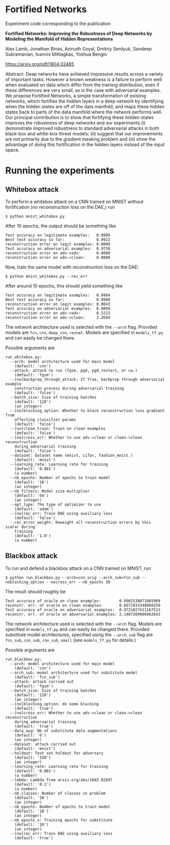 

# Fortified Networks

Experiment code corresponding to the publication

**Fortified Networks: Improving the Robustness of Deep Networks by Modeling the Manifold of Hidden Representations**

Alex Lamb, Jonathan Binas, Anirudh Goyal, Dmitriy Serdyuk, Sandeep Subramanian, Ioannis Mitliagkas, Yoshua Bengio

<https://arxiv.org/pdf/1804.02485>

Abstract: Deep networks have achieved impressive results across a variety of important tasks. However a known weakness is a failure to perform well when evaluated on data which differ from the training distribution, even if these differences are very small, as is the case with adversarial examples. We propose Fortified Networks, a simple transformation of existing networks, which fortifies the hidden layers in a deep network by identifying when the hidden states are off of the data manifold, and maps these hidden states back to parts of the data manifold where the network performs well. Our principal contribution is to show that fortifying these hidden states improves the robustness of deep networks and our experiments (i) demonstrate improved robustness to standard adversarial attacks in both black-box and white-box threat models; (ii) suggest that our improvements are not primarily due to the gradient masking problem and (iii) show the advantage of doing this fortification in the hidden layers instead of the input space.


# Running the experiments

## Whitebox attack

To perform a whitebox attack on a CNN trained on MNIST without fortification (no reconstruction loss on the DAE,) run
```
$ python mnist_whitebox.py
```

After 10 epochs, the output should be something like
```
Test accuracy on legitimate examples:   0.9909
Best test accuracy so far:              0.9922
reconstruction error on legit examples: 0.0000
Test accuracy on adversarial examples:  0.9730
reconstruction error on adv->adv:       0.0000
reconstruction error on adv->clean:     0.0000
```

Now, train the same model with reconstruction loss on the DAE:
```
$ python mnist_whitebox.py --rec_err
```

After around 10 epochs, this should yield something like
```
Test accuracy on legitimate examples:   0.9904
Best test accuracy so far:              0.9908
reconstruction error on legit examples: 0.0043
Test accuracy on adversarial examples:  0.9894
reconstruction error on adv->adv:       0.5213
reconstruction error on adv->clean:     2.2694
```

The network architecture used is selected with the `--arch` flag. Provided models are `fcn`, `cnn`, `deep_cnn`, `resnet`. Models are specified in `models_tf.py` and can easily be changed there.


Possible arguments are
```
run_whitebox.py:
  --arch: model architecture used for main model
    (default: 'cnn')
  --attack: attack to run (fgsm, pgd, pgd_restart, or cw.)
    (default: 'fgsm')
  --[no]backprop_through_attack: If True, backprop through adversarial example
    construction process during adversarial training
    (default: 'false')
  --batch_size: Size of training batches
    (default: '128')
    (an integer)
  --[no]blocking_option: Whether to block reconstruction loss gradient from
    affecting classifier params
    (default: 'false')
  --[no]clean_train: Train on clean examples
    (default: 'false')
  --[no]cross_err: Whether to use adv->clean or clean->clean reconstruction
    during adversarial training
    (default: 'false')
  --dataset: Dataset name (mnist, cifar, fashion_mnist.)
    (default: 'mnist')
  --learning_rate: Learning rate for training
    (default: '0.001')
    (a number)
  --nb_epochs: Number of epochs to train model
    (default: '10')
    (an integer)
  --nb_filters: Model size multiplier
    (default: '64')
    (an integer)
  --opt_type: The type of optimizer to use
    (default: 'adam')
  --[no]rec_err: Train DAE using auxiliary loss
    (default: 'false')
  --rec_error_weight: Reweight all reconstruction errors by this scalar during
    training
    (default: '1.0')
    (a number)
```


## Blackbox attack

To run and defend a blackbox attack on a CNN trained on MNIST, run
```
$ python run_blackbox.py --arch=cnn_orig --arch_sub=fcn_sub --noblocking_option --nocross_err --nb_epochs 30
```

The result should roughly be
```
Test accuracy of oracle on clean examples:        0.9902538071065989
reconstr. err. of oracle on clean examples:       0.6672933348060259
Test accuracy of oracle on adversarial examples:  0.9721827411167513
reconstr. err. of oracle on adversarial examples: 2.1407209986962643
```

The network architecture used is selected with the `--arch` flag. Models are specified in `models_tf.py` and can easily be changed there. Provided substitute model architectures, specified using the `--arch_sub` flag are  `fcn_sub`, `cnn_sub`, `cnn_sub_small` (see `models_tf.py` for details.)


Possible arguments are
```
run_blackbox.py:
  --arch: model architecture used for main model
    (default: 'cnn')
  --arch_sub: model architecture used for substitute model
    (default: 'fcn_sub')
  --attack: attack carried out
    (default: 'fgsm')
  --batch_size: Size of training batches
    (default: '128')
    (an integer)
  --[no]blocking_option: do some blocking
    (default: 'true')
  --[no]cross_err: Whether to use adv->clean or clean->clean reconstruction
    during adversarial training
    (default: 'true')
  --data_aug: Nb of substitute data augmentations
    (default: '6')
    (an integer)
  --dataset: attack carried out
    (default: 'mnist')
  --holdout: Test set holdout for adversary
    (default: '150')
    (an integer)
  --learning_rate: Learning rate for training
    (default: '0.001')
    (a number)
  --lmbda: Lambda from arxiv.org/abs/1602.02697
    (default: '0.1')
    (a number)
  --nb_classes: Number of classes in problem
    (default: '10')
    (an integer)
  --nb_epochs: Number of epochs to train model
    (default: '10')
    (an integer)
  --nb_epochs_s: Training epochs for substitute
    (default: '10')
    (an integer)
  --[no]rec_err: Train DAE using auxiliary loss
    (default: 'true')
```

